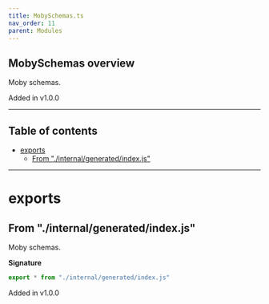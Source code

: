 ```yaml
---
title: MobySchemas.ts
nav_order: 11
parent: Modules
---
```


## MobySchemas overview

Moby schemas.

Added in v1.0.0

---

<h2 class="text-delta">Table of contents</h2>

- [exports](#exports)
  - [From "./internal/generated/index.js"](#from-internalgeneratedindexjs)

---

# exports

## From "./internal/generated/index.js"

Moby schemas.

**Signature**

```ts
export * from "./internal/generated/index.js"
```

Added in v1.0.0
